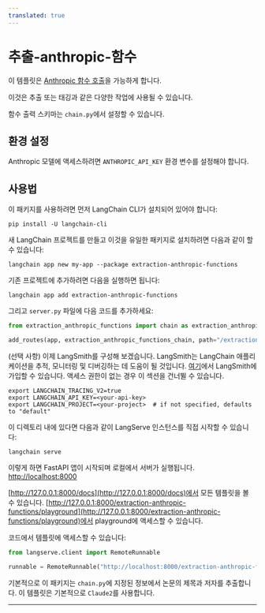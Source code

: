 ```yaml
---
translated: true
---
```


# 추출-anthropic-함수

이 템플릿은 [Anthropic 함수 호출](https://python.langchain.com/docs/integrations/chat/anthropic_functions)을 가능하게 합니다.

이것은 추출 또는 태깅과 같은 다양한 작업에 사용될 수 있습니다.

함수 출력 스키마는 `chain.py`에서 설정할 수 있습니다.

## 환경 설정

Anthropic 모델에 액세스하려면 `ANTHROPIC_API_KEY` 환경 변수를 설정해야 합니다.

## 사용법

이 패키지를 사용하려면 먼저 LangChain CLI가 설치되어 있어야 합니다:

```shell
pip install -U langchain-cli
```

새 LangChain 프로젝트를 만들고 이것을 유일한 패키지로 설치하려면 다음과 같이 할 수 있습니다:

```shell
langchain app new my-app --package extraction-anthropic-functions
```

기존 프로젝트에 추가하려면 다음을 실행하면 됩니다:

```shell
langchain app add extraction-anthropic-functions
```

그리고 `server.py` 파일에 다음 코드를 추가하세요:

```python
from extraction_anthropic_functions import chain as extraction_anthropic_functions_chain

add_routes(app, extraction_anthropic_functions_chain, path="/extraction-anthropic-functions")
```

(선택 사항) 이제 LangSmith를 구성해 보겠습니다.
LangSmith는 LangChain 애플리케이션을 추적, 모니터링 및 디버깅하는 데 도움이 될 것입니다.
[여기](https://smith.langchain.com/)에서 LangSmith에 가입할 수 있습니다.
액세스 권한이 없는 경우 이 섹션을 건너뛸 수 있습니다.

```shell
export LANGCHAIN_TRACING_V2=true
export LANGCHAIN_API_KEY=<your-api-key>
export LANGCHAIN_PROJECT=<your-project>  # if not specified, defaults to "default"
```

이 디렉토리 내에 있다면 다음과 같이 LangServe 인스턴스를 직접 시작할 수 있습니다:

```shell
langchain serve
```

이렇게 하면 FastAPI 앱이 시작되며 로컬에서 서버가 실행됩니다.
[http://localhost:8000](http://localhost:8000)

[http://127.0.0.1:8000/docs](http://127.0.0.1:8000/docs)에서 모든 템플릿을 볼 수 있습니다.
[http://127.0.0.1:8000/extraction-anthropic-functions/playground](http://127.0.0.1:8000/extraction-anthropic-functions/playground)에서 playground에 액세스할 수 있습니다.

코드에서 템플릿에 액세스할 수 있습니다:

```python
from langserve.client import RemoteRunnable

runnable = RemoteRunnable("http://localhost:8000/extraction-anthropic-functions")
```

기본적으로 이 패키지는 `chain.py`에 지정된 정보에서 논문의 제목과 저자를 추출합니다. 이 템플릿은 기본적으로 `Claude2`를 사용합니다.

---

